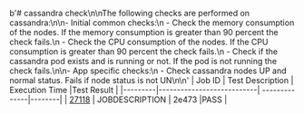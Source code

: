 b'# cassandra check\n\nThe following checks are performed on cassandra:\n\n- Initial common checks:\n    - Check the memory consumption of the nodes. If the memory consumption is greater than 90 percent the check fails.\n    - Check the CPU consumption of the nodes. If the CPU consumption is greater than 90 percent the check fails.\n    - Check if the cassandra pod exists and is running or not. If the pod is not running the check fails.\n\n- App specific checks:\n    - Check cassandra nodes UP and normal status. Fails if node status is not UN\n\n'
| Job ID |   Test Description         | Execution Time |Test Result   |
 |---------|---------------------------| --------------|--------|
 |    <a href= "https://gitlab.mayadata.io/oep/oep-e2e-gcp/-/jobs/27118">27118</a>   |  JOBDESCRIPTION           |  2e473     |PASS  |

